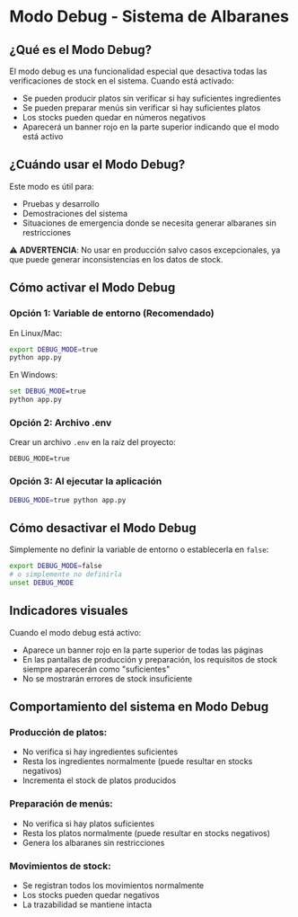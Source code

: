 # Modo Debug - Sistema de Albaranes

## ¿Qué es el Modo Debug?

El modo debug es una funcionalidad especial que desactiva todas las verificaciones de stock en el sistema. Cuando está activado:

- Se pueden producir platos sin verificar si hay suficientes ingredientes
- Se pueden preparar menús sin verificar si hay suficientes platos
- Los stocks pueden quedar en números negativos
- Aparecerá un banner rojo en la parte superior indicando que el modo está activo

## ¿Cuándo usar el Modo Debug?

Este modo es útil para:
- Pruebas y desarrollo
- Demostraciones del sistema
- Situaciones de emergencia donde se necesita generar albaranes sin restricciones

⚠️ **ADVERTENCIA**: No usar en producción salvo casos excepcionales, ya que puede generar inconsistencias en los datos de stock.

## Cómo activar el Modo Debug

### Opción 1: Variable de entorno (Recomendado)

En Linux/Mac:
```bash
export DEBUG_MODE=true
python app.py
```

En Windows:
```cmd
set DEBUG_MODE=true
python app.py
```

### Opción 2: Archivo .env

Crear un archivo `.env` en la raíz del proyecto:
```
DEBUG_MODE=true
```

### Opción 3: Al ejecutar la aplicación

```bash
DEBUG_MODE=true python app.py
```

## Cómo desactivar el Modo Debug

Simplemente no definir la variable de entorno o establecerla en `false`:

```bash
export DEBUG_MODE=false
# o simplemente no definirla
unset DEBUG_MODE
```

## Indicadores visuales

Cuando el modo debug está activo:
- Aparece un banner rojo en la parte superior de todas las páginas
- En las pantallas de producción y preparación, los requisitos de stock siempre aparecerán como "suficientes"
- No se mostrarán errores de stock insuficiente

## Comportamiento del sistema en Modo Debug

### Producción de platos:
- No verifica si hay ingredientes suficientes
- Resta los ingredientes normalmente (puede resultar en stocks negativos)
- Incrementa el stock de platos producidos

### Preparación de menús:
- No verifica si hay platos suficientes
- Resta los platos normalmente (puede resultar en stocks negativos)
- Genera los albaranes sin restricciones

### Movimientos de stock:
- Se registran todos los movimientos normalmente
- Los stocks pueden quedar negativos
- La trazabilidad se mantiene intacta